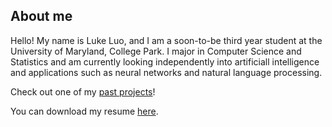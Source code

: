 ## About me

Hello! My name is Luke Luo, and I am a soon-to-be third year student at the University of Maryland, College Park. I major in Computer Science and Statistics and am currently looking independently into artificiall intelligence and applications such as neural networks and natural language processing.

Check out one of my [past projects](/demo.md)!

You can download my resume <a href="Luke_Luo_Resume.docx">here</a>.

